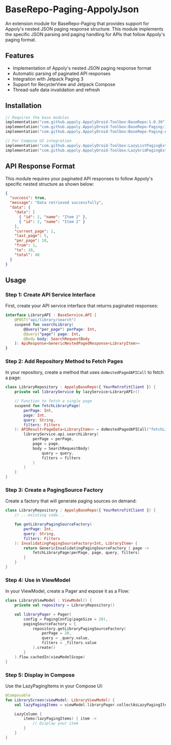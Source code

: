 # BaseRepo-Paging-AppolyJson

An extension module for BaseRepo-Paging that provides support for Appoly's nested JSON paging response structure. This module implements the specific JSON parsing and paging handling for APIs that
follow Appoly's paging format.

## Features

- Implementation of Appoly's nested JSON paging response format
- Automatic parsing of paginated API responses
- Integration with Jetpack Paging 3
- Support for RecyclerView and Jetpack Compose
- Thread-safe data invalidation and refresh

## Installation

```gradle.kts
// Requires the base modules
implementation("com.github.appoly.AppolyDroid-Toolbox:BaseRepo:1.0.39")
implementation("com.github.appoly.AppolyDroid-Toolbox:BaseRepo-Paging:1.0.39")
implementation("com.github.appoly.AppolyDroid-Toolbox:BaseRepo-Paging-AppolyJson:1.0.39")

// For Compose UI integration
implementation("com.github.appoly.AppolyDroid-Toolbox:LazyListPagingExtensions:1.0.39") // For LazyColumn
implementation("com.github.appoly.AppolyDroid-Toolbox:LazyGridPagingExtensions:1.0.39") // For LazyGrid
```

## API Response Format

This module requires your paginated API responses to follow Appoly's specific nested structure as shown below:

```json
{
  "success": true,
  "message": "Data retrieved successfully",
  "data": {
    "data": [
      { "id": 1, "name": "Item 1" },
      { "id": 2, "name": "Item 2" }
    ],
    "current_page": 1,
    "last_page": 5,
    "per_page": 10,
    "from": 1,
    "to": 10,
    "total": 48
  }
}
```

## Usage

### Step 1: Create API Service Interface

First, create your API service interface that returns paginated responses:

```kotlin
interface LibraryAPI : BaseService.API {
    @POST("api/library/search")
    suspend fun searchLibrary(
        @Query("per_page") perPage: Int,
        @Query("page") page: Int,
        @Body body: SearchRequestBody
    ): ApiResponse<GenericNestedPagedResponse<LibraryItem>>
}
```

### Step 2: Add Repository Method to Fetch Pages

In your repository, create a method that uses `doNestedPagedAPICall` to fetch a page:

```kotlin
class LibraryRepository : AppolyBaseRepo({ YourRetrofitClient }) {
    private val libraryService by lazyService<LibraryAPI>()

    // Function to fetch a single page
    suspend fun fetchLibraryPage(
        perPage: Int,
        page: Int,
        query: String,
        filters: Filters
    ): APIResult<PageData<LibraryItem>> = doNestedPagedAPICall("fetchLibraryPage") {
        libraryService.api.searchLibrary(
            perPage = perPage,
            page = page,
            body = SearchRequestBody(
                query = query,
                filters = filters
            )
        )
    }
}
```

### Step 3: Create a PagingSource Factory

Create a factory that will generate paging sources on demand:

```kotlin
class LibraryRepository : AppolyBaseRepo({ YourRetrofitClient }) {
    // ...existing code...

    fun getLibraryPagingSourceFactory(
        perPage: Int,
        query: String,
        filters: Filters
    ): InvalidatingPagingSourceFactory<Int, LibraryItem> {
        return GenericInvalidatingPagingSourceFactory { page ->
            fetchLibraryPage(perPage, page, query, filters)
        }
    }
}
```

### Step 4: Use in ViewModel

In your ViewModel, create a Pager and expose it as a Flow:

```kotlin
class LibraryViewModel : ViewModel() {
    private val repository = LibraryRepository()

    val libraryPager = Pager(
        config = PagingConfig(pageSize = 20),
        pagingSourceFactory = {
            repository.getLibraryPagingSourceFactory(
                perPage = 20,
                query = _query.value,
                filters = _filters.value
            ).create()
        }
    ).flow.cachedIn(viewModelScope)
}
```

### Step 5: Display in Compose

Use the LazyPagingItems in your Compose UI:

```kotlin
@Composable
fun LibraryScreen(viewModel: LibraryViewModel) {
    val lazyPagingItems = viewModel.libraryPager.collectAsLazyPagingItems()

    LazyColumn {
        items(lazyPagingItems) { item ->
            // Display your item
        }
    }
}
```
